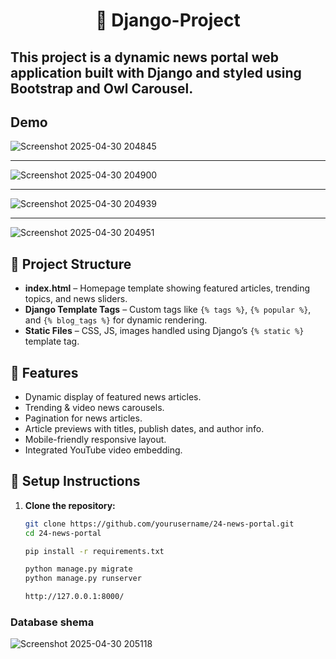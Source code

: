 <h1 align="center"> 📰 Django-Project</h1>

## This project is a dynamic news portal web application built with **Django** and styled using **Bootstrap** and **Owl Carousel**.
## Demo

![Screenshot 2025-04-30 204845](https://github.com/user-attachments/assets/776439bc-0784-4835-8f95-23f87dd37f46)
<hr>

![Screenshot 2025-04-30 204900](https://github.com/user-attachments/assets/dc8d7120-dc4d-4e42-914c-49731f76e05d)
<hr>

![Screenshot 2025-04-30 204939](https://github.com/user-attachments/assets/dace3f73-b9d3-400e-938f-39a8ef4d2b75)
<hr>

![Screenshot 2025-04-30 204951](https://github.com/user-attachments/assets/5ecf1933-b9c3-4e61-9bf2-a967f97dd82a)

## 📁 Project Structure

- **index.html** – Homepage template showing featured articles, trending topics, and news sliders.
- **Django Template Tags** – Custom tags like `{% tags %}`, `{% popular %}`, and `{% blog_tags %}` for dynamic rendering.
- **Static Files** – CSS, JS, images handled using Django’s `{% static %}` template tag.

## 🚀 Features

- Dynamic display of featured news articles.
- Trending & video news carousels.
- Pagination for news articles.
- Article previews with titles, publish dates, and author info.
- Mobile-friendly responsive layout.
- Integrated YouTube video embedding.

## 🔧 Setup Instructions

1. **Clone the repository:**
   ```bash
   git clone https://github.com/yourusername/24-news-portal.git
   cd 24-news-portal
   ```
   
   ```bash
   pip install -r requirements.txt
   ```
   
   ```bash
   python manage.py migrate
   python manage.py runserver
   ```
   
   ```bash
   http://127.0.0.1:8000/
   ```
### Database shema
![Screenshot 2025-04-30 205118](https://github.com/user-attachments/assets/f78d893b-609c-414f-a0cd-94976ac0c06c)

  
